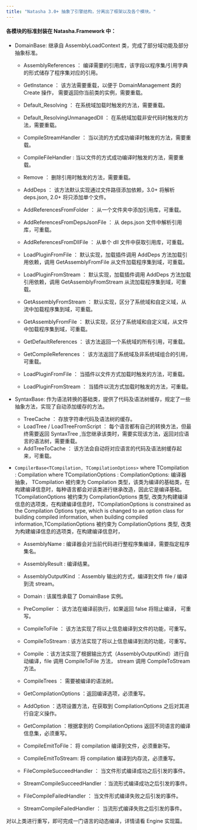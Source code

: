 ```yaml
---
title: "Natasha 3.0+ 抽象了引擎结构，分离出了框架以及各个模块。"
---
```


#### 各模块的标准封装在 Natasha.Framework 中：

- DomainBase: 继承自 AssemblyLoadContext 类，完成了部分域功能及部分抽象标准。

  - AssemblyReferences ： 编译需要的引用库，该字段以程序集/引用字典的形式储存了程序集对应的引用。
  - GetInstance ： 该方法需要重载，以便于 DomainManagement 类的 Create 操作， 需要返回你当前类的实例，需要重载。
  - Default_Resolving ： 在系统域加载时触发的方法，需要重载。
  - Default_ResolvingUnmanagedDll ： 在系统域加载非安代码时触发的方法，需要重载。
  - CompileStreamHandler ： 当以流的方式成功编译时触发的方法，需要重载。
  - CompileFileHandler : 当以文件的方式成功编译时触发的方法，需要重载。
  - Remove ： 删除引用时触发的方法，需要重载。

  - AddDeps ： 该方法默认实现通过文件路径添加依赖，3.0+ 将解析 deps.json, 2.0+ 将只添加单个文件。
  - AddReferencesFromFolder ： 从一个文件夹中添加引用库，可重载。
  - AddReferencesFromDepsJsonFile ： 从 deps.json 文件中解析引用库，可重载。
  - AddReferencesFromDllFile ： 从单个 dll 文件中获取引用库，可重载。
  - LoadPluginFromFile ： 默认实现，加载插件调用 AddDeps 方法加载引用依赖，调用 GetAssemblyFromFile 从文件加载程序集到域，可重载。
  - LoadPluginFromStream ： 默认实现，加载插件调用 AddDeps 方法加载引用依赖，调用 GetAssemblyFromStream 从流加载程序集到域，可重载。
  - GetAssemblyFromStream ： 默认实现，区分了系统域和自定义域，从流中加载程序集到域，可重载。
  - GetAssemblyFromFile ： 默认实现，区分了系统域和自定义域，从文件中加载程序集到域，可重载。
  - GetDefaultReferences ： 该方法返回一个系统域的所有引用，可重载。
  - GetCompileReferences ： 该方法返回了系统域及非系统域组合的引用， 可重载。
  - LoadPluginFromFile ： 当插件以文件方式加载时触发的方法，可重载。
  - LoadPluginFromStream ： 当插件以流方式加载时触发的方法，可重载。

- SyntaxBase: 作为语法转换的基础类，提供了代码及语法树缓存，规定了一些抽象方法，实现了自动添加缓存的方法。

  - TreeCache ： 存放字符串代码及语法树的缓存。
  - LoadTree / LoadTreeFromScript ： 每个语言都有自己的转换方法，但最终需要返回 SyntaxTree ,当您继承该类时，需要实现该方法，返回对应语言的语法树，需要重载。
  - AddTreeToCache ： 该方法会自动将对应语言的代码及语法树缓存起来，可重载。

- `CompilerBase<TCompilation, TCompilationOptions>` where TCompilation : Compilation where TCompilationOptions : CompilationOptions: 编译器抽象， TCompilation 被约束为 Compilation 类型，该类为编译的基础类，在构建编译信息时，每种语言都会对该类进行继承改造，因此它是编译基础。TCompilationOptions 被约束为 CompilationOptions 类型, 改类为构建编译信息的选项类，在构建编译信息时，TCompilationOptions is constrained as the Compilation Options type, which is changed to an option class for building compiled information, when building compiled information,TCompilationOptions 被约束为 CompilationOptions 类型, 改类为构建编译信息的选项类，在构建编译信息时，

  - AssemblyName : 编译器会对当前代码进行整程序集编译，需要指定程序集名。
  - AssemblyResult : 编译结果。
  - AssemblyOutputKind ：Assembly 输出的方式，编译到文件 file / 编译到流 stream。
  - Domain : 该属性承载了 DomainBase 实例。
  - PreComplier ： 该方法在编译前执行，如果返回 false 将阻止编译， 可重写。
  - CompileToFile ： 该方法实现了将以上信息编译到文件的功能，可重写。
  - CompileToStream : 该方法实现了将以上信息编译到流的功能，可重写。
  - Compile ：该方法实现了根据输出方式（AssemblyOutputKind）进行自动编译，file 调用 CompileToFile 方法， stream 调用 CompileToStream 方法。
  - CompileTrees ： 需要被编译的语法树。

  - GetCompilationOptions ：返回编译选项，必须重写。
  - AddOption ：选项设置方法，在获取到 CompilationOptions 之后对其进行自定义操作。
  - GetCompilation ：根据拿到的 CompilationOptions 返回不同语言的编译信息集，必须重写。

  - CompileEmitToFile： 将 compilation 编译到文件，必须重新写。
  - CompileEmitToStream: 将 compilation 编译到内存流，必须重写。

  - FileCompileSucceedHandler ： 当文件形式编译成功之后引发的事件。
  - StreamCompileSucceedHandler ：当流形式编译成功之后引发的事件。

  - FileCompileFailedHandler ： 当文件形式编译失败之后引发的事件。
  - StreamCompileFailedHandler ： 当流形式编译失败之后引发的事件。

对以上类进行重写，即可完成一门语言的动态编译，详情请看 Engine 实现篇。
